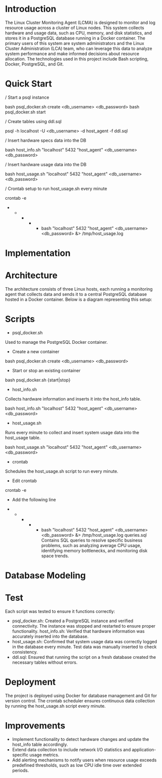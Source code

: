 # Introduction

The Linux Cluster Monitoring Agent (LCMA) is designed to monitor and log resource usage across a cluster of Linux nodes. This system collects hardware and usage data, such as CPU, memory, and disk statistics, and stores it in a PostgreSQL database running in a Docker container. The primary users of this system are system administrators and the Linux Cluster Administration (LCA) team, who can leverage this data to analyze system performance and make informed decisions about resource allocation. The technologies used in this project include Bash scripting, Docker, PostgreSQL, and Git.

# Quick Start

/ Start a psql instance

bash psql_docker.sh create <db_username> <db_password>
bash psql_docker.sh start

/ Create tables using ddl.sql

psql -h localhost -U <db_username> -d host_agent -f ddl.sql

/ Insert hardware specs data into the DB

bash host_info.sh "localhost" 5432 "host_agent" <db_username> <db_password>

/ Insert hardware usage data into the DB

bash host_usage.sh "localhost" 5432 "host_agent" <db_username> <db_password>

/ Crontab setup to run host_usage.sh every minute

crontab -e
* * * * * bash <absolute path to host_usage.sh> "localhost" 5432 "host_agent" <db_username> <db_password> &> /tmp/host_usage.log


# Implementation


# Architecture
The architecture consists of three Linux hosts, each running a monitoring agent that collects data and sends it to a central PostgreSQL database hosted in a Docker container. Below is a diagram representing this setup:

# Scripts
- psql_docker.sh

Used to manage the PostgreSQL Docker container.

- Create a new container

bash psql_docker.sh create <db_username> <db_password>

- Start or stop an existing container

bash psql_docker.sh {start|stop}

- host_info.sh

Collects hardware information and inserts it into the host_info table.

bash host_info.sh "localhost" 5432 "host_agent" <db_username> <db_password>
- host_usage.sh

Runs every minute to collect and insert system usage data into the host_usage table.

bash host_usage.sh "localhost" 5432 "host_agent" <db_username> <db_password>
- crontab

Schedules the host_usage.sh script to run every minute.

- Edit crontab

crontab -e

- Add the following line

* * * * * bash <absolute path to host_usage.sh> "localhost" 5432 "host_agent" <db_username> <db_password> &> /tmp/host_usage.log
queries.sql
Contains SQL queries to resolve specific business problems, such as analyzing average CPU usage, identifying memory bottlenecks, and monitoring disk space trends.

# Database Modeling



# Test
Each script was tested to ensure it functions correctly:

- psql_docker.sh: Created a PostgreSQL instance and verified connectivity. The instance was stopped and restarted to ensure proper functionality.
host_info.sh: Verified that hardware information was accurately inserted into the database.
- host_usage.sh: Confirmed that system usage data was correctly logged in the database every minute. Test data was manually inserted to check consistency.
- ddl.sql: Ensured that running the script on a fresh database created the necessary tables without errors.

# Deployment
The project is deployed using Docker for database management and Git for version control. The crontab scheduler ensures continuous data collection by running the host_usage.sh script every minute.

# Improvements
- Implement functionality to detect hardware changes and update the host_info table accordingly.
- Extend data collection to include network I/O statistics and application-specific usage metrics.
- Add alerting mechanisms to notify users when resource usage exceeds predefined thresholds, such as low CPU idle time over extended periods.
